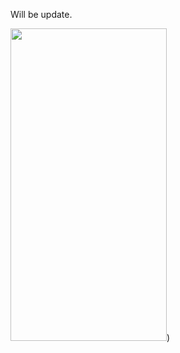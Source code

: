 Will be update.

<img src = "![ezgif-2-323e0dca41](https://user-images.githubusercontent.com/96727094/168902471-737d6eef-00b6-4560-a6a3-3189a93ec33b.gif" width="250" height="500"/>)
